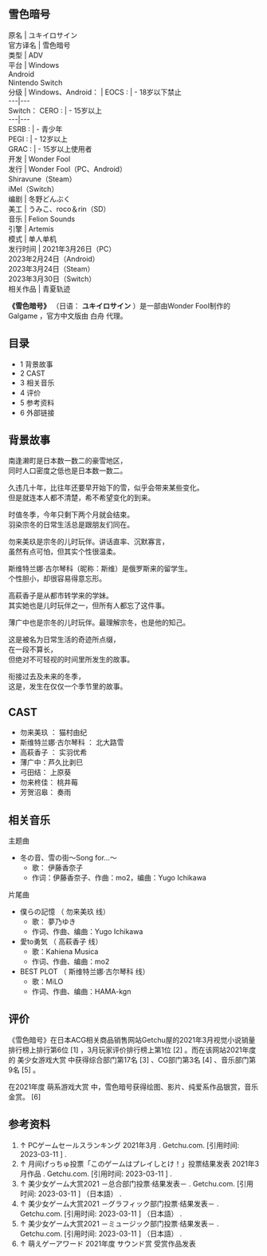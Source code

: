雪色暗号  
---  
原名  |  ユキイロサイン   
官方译名  |  雪色暗号   
类型  |  ADV   
平台  |  Windows    
Android  
Nintendo Switch  
分级  |  Windows、Android：  |  EOCS  :  |  \- 18岁以下禁止   
---|---  
Switch：  CERO  :  |  \- 15岁以上   
---|---  
ESRB  :  |  \- 青少年   
PEGI  :  |  \- 12岁以上   
GRAC  :  |  \- 15岁以上使用者   
开发  |  Wonder Fool   
发行  |  Wonder Fool（PC、Android）   
Shiravune（Steam）  
iMel（Switch）  
编剧  |  冬野どんぶく   
美工  |  うみこ、roco＆rin（SD）   
音乐  |  Felion Sounds   
引擎  |  Artemis   
模式  |  单人单机   
发行时间  |  2021年3月26日（PC）   
2023年2月24日（Android）  
2023年3月24日（Steam）  
2023年3月30日（Switch）  
相关作品  |  青夏轨迹   
  
**《雪色暗号》** （日语：  **ユキイロサイン** ）是一部由Wonder Fool制作的  Galgame  ，官方中文版由  白舟  代理。

##  目录

  * 1  背景故事 
  * 2  CAST 
  * 3  相关音乐 
  * 4  评价 
  * 5  参考资料 
  * 6  外部链接 

##  背景故事

南逢濑町是日本数一数二的豪雪地区，  
同时人口密度之低也是日本数一数二。  
  
久违几十年，比往年还要早开始下的雪，似乎会带来某些变化。  
但是就连本人都不清楚，希不希望变化的到来。  
  
时值冬季，今年只剩下两个月就会结束。  
羽染宗冬的日常生活总是跟朋友们同在。  
  
勿来美玖是宗冬的儿时玩伴。讲话直率、沉默寡言，  
虽然有点可怕，但其实个性很温柔。  
  
斯维特兰娜·古尔琴科（昵称：斯维）是俄罗斯来的留学生。  
个性胆小，却很容易得意忘形。  
  
高萩香子是从都市转学来的学妹。  
其实她也是儿时玩伴之一，但所有人都忘了这件事。  
  
薄广中也是宗冬的儿时玩伴。最理解宗冬，也是他的知己。  
  
这是被名为日常生活的奇迹所点缀，  
在一段不算长，  
但绝对不可轻视的时间里所发生的故事。  
  
衔接过去及未来的冬季，  
这是，发生在仅仅一个季节里的故事。

##  CAST

  * 勿来美玖  ：  猫村由纪 
  * 斯维特兰娜·古尔琴科  ：  北大路雪 
  * 高萩香子  ：  实羽优希 
  * 薄广中：芦久比剥巳 
  * 弓田结：  上原葵 
  * 勿来柊佳：  桃井莓 
  * 芳贺沼皋：  奏雨 

##  相关音乐

主题曲

  * 冬の音、雪の街～Song for...～ 
    * 歌：  伊藤香奈子 
    * 作词：伊藤香奈子、作曲：mo2，编曲：Yugo Ichikawa 

片尾曲

  * 僕らの記憶  （  勿来美玖  线） 
    * 歌：  夢乃ゆき 
    * 作词、作曲、编曲：Yugo Ichikawa 
  * 愛to勇気  （  高萩香子  线） 
    * 歌：Kahiena Musica 
    * 作词、作曲、编曲：mo2 
  * BEST PLOT  （  斯维特兰娜·古尔琴科  线） 
    * 歌：MiLO 
    * 作词、作曲、编曲：HAMA-kgn 

##  评价

《雪色暗号》在日本ACG相关商品销售网站Getchu屋的2021年3月视觉小说销量排行榜上排行第6位  [1]  ，3月玩家评价排行榜上第1位  [2]
。而在该网站2021年度的  美少女游戏大赏  中获得综合部门第17名  [3]  、CG部门第3名  [4]  、音乐部门第9名  [5]  。

在2021年度  萌系游戏大赏  中，雪色暗号获得绘图、影片、纯爱系作品银赏，音乐金赏。  [6]

##  参考资料

  1. ↑  PCゲームセールスランキング 2021年3月  . Getchu.com.  [引用时间:  2023-03-11  ]  . 
  2. ↑  月间げっちゅ投票「このゲームはプレイしとけ！」投票结果发表 2021年3月作品  . Getchu.com.  [引用时间:  2023-03-11  ]  . 
  3. ↑  美少女ゲーム大赏2021 －总合部门投票·结果发表－  . Getchu.com.  [引用时间:  2023-03-11  ]  （日本語）  . 
  4. ↑  美少女ゲーム大赏2021 －グラフィック部门投票·结果发表－  . Getchu.com.  [引用时间:  2023-03-11  ]  （日本語）  . 
  5. ↑  美少女ゲーム大赏2021 －ミュージック部门投票·结果发表－  . Getchu.com.  [引用时间:  2023-03-11  ]  （日本語）  . 
  6. ↑  萌えゲーアワード 2021年度 サウンド赏 受赏作品发表 
